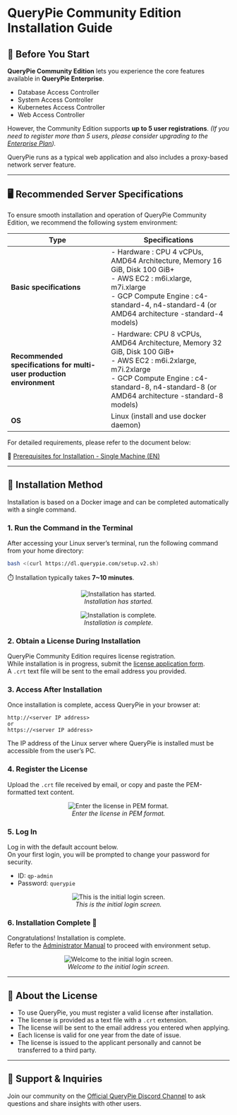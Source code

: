 # QueryPie Community Edition Installation Guide

## 🧭 Before You Start
**QueryPie Community Edition** lets you experience the core features available in **QueryPie Enterprise**.
- Database Access Controller
- System Access Controller
- Kubernetes Access Controller
- Web Access Controller

However, the Community Edition supports **up to 5 user registrations**.
*(If you need to register more than 5 users, please consider upgrading to the [Enterprise Plan](https://querypie.com/plans)).*

QueryPie runs as a typical web application and also includes a proxy-based network server feature.

---

## 🖥️ Recommended Server Specifications

To ensure smooth installation and operation of QueryPie Community Edition, we recommend the following system environment:

**Type** | **Specifications**
-------- | ------------------
**Basic specifications** | - Hardware : CPU 4 vCPUs, AMD64 Architecture, Memory 16 GiB, Disk 100 GiB+<br/>- AWS EC2 : m6i.xlarge, m7i.xlarge<br/>- GCP Compute Engine : c4-standard-4, n4-standard-4 (or AMD64 architecture -standard-4 models)
**Recommended specifications for multi-user production environment** | - Hardware: CPU 8 vCPUs, AMD64 Architecture, Memory 32 GiB, Disk 100 GiB+<br/>- AWS EC2 : m6i.2xlarge, m7i.2xlarge<br/>- GCP Compute Engine : c4-standard-8, n4-standard-8 (or AMD64 architecture -standard-8 models)
**OS** | Linux (install and use docker daemon)

For detailed requirements, please refer to the document below:

📄 [Prerequisites for Installation - Single Machine (EN)](https://querypie.atlassian.net/wiki/spaces/QCP/pages/865009675/Prerequisites+for+Installation+-+Single+Machine+EN)

---

## 🐳 Installation Method
Installation is based on a Docker image and can be completed automatically with a single command.

### 1. Run the Command in the Terminal


After accessing your Linux server’s terminal, run the following command from your home directory:

```bash
bash <(curl https://dl.querypie.com/setup.v2.sh)
```

⏱️ Installation typically takes **7~10 minutes**.

<p align="center">
  <img src="https://usqmjrvksjpvf0xi.public.blob.vercel-storage.com/main/public/documentation/install-guide-1-5WCes9Q5upf7mJGAWmsYJ6GozyUabS.png" alt="Installation has started." style="max-width: 800px;" />
  <br/><em>Installation has started.</em>
</p>

<p align="center">
  <img src="https://usqmjrvksjpvf0xi.public.blob.vercel-storage.com/main/public/documentation/install-guide-2-hL1Wh22qpC6A0R1bH2oqgynVRseIJn.png" alt="Installation is complete." style="max-width: 800px;" />
  <br/><em>Installation is complete.</em>
</p>

### 2. Obtain a License During Installation

QueryPie Community Edition requires license registration.  
While installation is in progress, submit the [license application form](https://querypie.com/querypie/license/community/apply).  
A `.crt` text file will be sent to the email address you provided.

### 3. Access After Installation
Once installation is complete, access QueryPie in your browser at:

```
http://<server IP address>
or
https://<server IP address>
```

The IP address of the Linux server where QueryPie is installed must be accessible from the user’s PC.

### 4. Register the License

Upload the `.crt` file received by email, or copy and paste the PEM-formatted text content.

<p align="center">
  <img src="https://usqmjrvksjpvf0xi.public.blob.vercel-storage.com/main/public/documentation/install-guide-3-jWNZ6jDvITcS1N3BlQdTSDmHNazbcV.png" alt="Enter the license in PEM format." style="max-width: 800px;" />
  <br/><em>Enter the license in PEM format.</em>
</p>

### 5. Log In

Log in with the default account below.  
On your first login, you will be prompted to change your password for security.

- ID: `qp-admin`  
- Password: `querypie`

<p align="center">
  <img src="https://usqmjrvksjpvf0xi.public.blob.vercel-storage.com/main/public/documentation/install-guide-4-XhGsdCCZPEq83mDGlaC1Iw0pzNRfpb.png" alt="This is the initial login screen." style="max-width: 800px;" />
  <br/><em>This is the initial login screen.</em>
</p>

### 6. Installation Complete 🎉

Congratulations! Installation is complete.  
Refer to the [Administrator Manual](https://docs.querypie.com/en/querypie-manual/11.0.0/-2) to proceed with environment setup.

<p align="center">
  <img src="https://usqmjrvksjpvf0xi.public.blob.vercel-storage.com/main/public/documentation/install-guide-5-droULybwgvRVIs1M01ibShv23WHEmL.png" alt="Welcome to the initial login screen." style="max-width: 800px;" />
  <br/><em>Welcome to the initial login screen.</em>
</p>

---

## 🔑 About the License

- To use QueryPie, you must register a valid license after installation.  
- The license is provided as a text file with a `.crt` extension.  
- The license will be sent to the email address you entered when applying.  
- Each license is valid for one year from the date of issue.  
- The license is issued to the applicant personally and cannot be transferred to a third party.  

---

## 💬 Support & Inquiries
<!--
If you have any questions during the installation or use of QueryPie Community, you can contact us directly through the [QueryPie AI Hub](https://app.querypie.com/).  
Simply set up the **QueryPie Customer Center** preset on MCP by following the steps below to start chatting with support right from the chat window.

<p align="center">
  <img src="https://usqmjrvksjpvf0xi.public.blob.vercel-storage.com/main/public/documentation/install-guide-6-L6QPFwQviGkuqQZ85uBXJlzuszzOZm.png" alt="QueryPie Customer Center" style="max-width: 800px;" />
  <br/><em>QueryPie Customer Center</em>
</p>

1. Navigate to the Integration tab → Install QueryPie Customer Center.  
2. Go to the Preset tab → Click New Preset, then enter the following and click `Save Changes`:  
   - Name: Enter `QueryPie` (recommended).  
   - MCP Servers & Tools: Click `Select All`.  
3. Open the Chat tab → Select `@QueryPie` and enter your question.

You can also join our community on the [Official QueryPie Discord Channel](https://discord.gg/NsP98BHBm2) to ask questions and share insights with other users.
-->

Join our community on the [Official QueryPie Discord Channel](https://discord.gg/NsP98BHBm2) to ask questions and share insights with other users.
